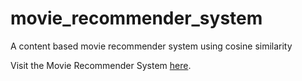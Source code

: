 # movie_recommender_system

A content based movie recommender system using cosine similarity



Visit the Movie Recommender System [here](https://movierecommendersystem-bftmohitq9kswttughdor.streamlit.app/).

